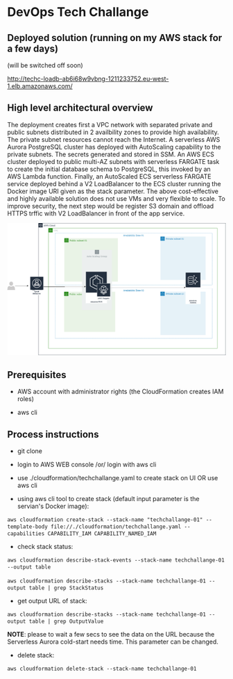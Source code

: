 # DevOps Tech Challange

## Deployed solution (running on my AWS stack for a few days)

(will be switched off soon)

http://techc-loadb-ab6i68w9vbng-1211233752.eu-west-1.elb.amazonaws.com/

## High level architectural overview

The deployment creates first a VPC network with separated private and public subnets distributed in 2 availbility zones to provide high availability. The private subnet resources cannot reach the Internet.
A serverless AWS Aurora PostgreSQL cluster has deployed with AutoScaling capability to the private subnets. The secrets generated and stored in SSM.
An AWS ECS cluster deployed to public multi-AZ subnets with serverless FARGATE task to create the initial database schema to PostgreSQL, this invoked by an AWS Lambda function.
Finally, an AutoScaled  ECS serverless FARGATE service deployed behind a V2 LoadBalancer to the ECS cluster running the Docker image URI given as the stack parameter. 
The above cost-effective and highly available solution does not use VMs and very flexible to scale. 
To improve security, the next step would be register S3 domain and offload HTTPS trffic with V2 LoadBalancer in front of the app service.

[![N|Solid](https://raw.githubusercontent.com/tatobi/techchallange/master/docs/techchallange.png)](https://raw.githubusercontent.com/tatobi/techchallange/master/docs/techchallange.png)


## Prerequisites

- AWS account with administrator rights (the CloudFormation creates IAM roles)

- aws cli


## Process instructions

- git clone

- login to AWS WEB console /or/ login with aws cli

- use ./cloudformation/techchallange.yaml to create stack on UI OR use aws cli
 
- using aws cli tool to create stack (default input parameter is the servian's Docker image):

```
aws cloudformation create-stack --stack-name "techchallange-01" --template-body file://./cloudformation/techchallange.yaml --capabilities CAPABILITY_IAM CAPABILITY_NAMED_IAM
```

- check stack status:

```
aws cloudformation describe-stack-events --stack-name techchallange-01 --output table

aws cloudformation describe-stacks --stack-name techchallange-01 --output table | grep StackStatus

```

- get output URL of stack:

```
aws cloudformation describe-stacks --stack-name techchallange-01 --output table | grep OutputValue

```
__NOTE__: please to wait a few secs to see the data on the URL because the Serverless Aurora cold-start needs time. This parameter can be changed.


- delete stack:

```
aws cloudformation delete-stack --stack-name techchallange-01
```

















